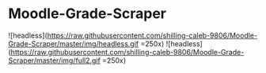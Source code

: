 # Moodle-Grade-Scraper



![headless](https://raw.githubusercontent.com/shilling-caleb-9806/Moodle-Grade-Scraper/master/img/headless.gif =250x)
![headless](https://raw.githubusercontent.com/shilling-caleb-9806/Moodle-Grade-Scraper/master/img/full2.gif =250x)
